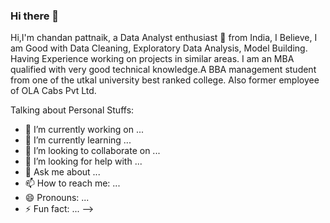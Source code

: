 ### Hi there 👋

Hi,I'm chandan pattnaik, a Data Analyst enthusiast 🚀 from India, I Believe, I am Good with Data Cleaning, Exploratory Data Analysis, Model Building. Having Experience working on projects in similar areas. I am an MBA qualified with very good technical knowledge.A BBA management student from one of the utkal university best ranked college. Also former employee of OLA Cabs Pvt Ltd.

Talking about Personal Stuffs:

- 🔭 I’m currently working on ...
- 🌱 I’m currently learning ...
- 👯 I’m looking to collaborate on ...
- 🤔 I’m looking for help with ...
- 💬 Ask me about ...
- 📫 How to reach me: ...
- 😄 Pronouns: ...
- ⚡ Fun fact: ...
-->
